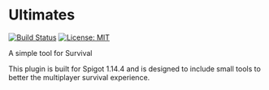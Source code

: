 # Ultimates
[![Build Status](https://travis-ci.com/kNoAPP/Ultimates.svg?branch=master)](https://travis-ci.com/kNoAPP/Ultimates)
[![License: MIT](https://img.shields.io/badge/License-MIT-yellow.svg)](https://opensource.org/licenses/MIT)

A simple tool for Survival

This plugin is built for Spigot 1.14.4 and is designed to include small tools to
better the multiplayer survival experience.
